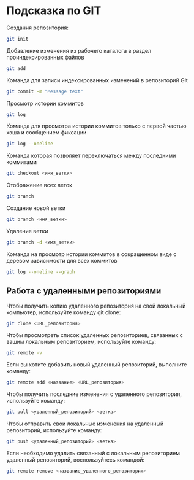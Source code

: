 # Подсказка по GIT

Создания репозитория:
```sh
git init
```

Добавление изменения из рабочего каталога в раздел проиндексированных файлов
```sh
git add
```
Команда для записи индексированных изменений в репозиторий Git
```sh
git commit -m "Message text"
```
Просмотр истории коммитов
```sh
git log
```
Команда для просмотра истории коммитов только с первой частью хэша и сообщением фиксации
```sh
git log --oneline
```
Команда которая позволяет переключаться между последними коммитами
```sh
git checkout <имя_ветки>
```

Отображение всех веток
```sh
git branch
```

Создание новой ветки
```sh
git branch <имя_ветки>
```

Удаление ветки
```sh
git branch -d <имя_ветки>
```

Команда на просмотр истории коммитов в сокращенном виде с деревом зависимости для всех коммитов
```sh
git log --oneline --graph
```
## Работа с удаленными репозиториями
Чтобы получить копию удаленного репозитория на свой локальный компьютер, используйте команду git clone:
```sh
git clone <URL_репозитория>
```
Чтобы просмотреть список удаленных репозиториев, связанных с вашим локальным репозиторием, используйте команду:
```sh
git remote -v
```
Если вы хотите добавить новый удаленный репозиторий, выполните команду:
```sh
git remote add <название> <URL_репозитория>
```
Чтобы получить последние изменения с удаленного репозитория, используйте команду:
```sh
git pull <удаленный_репозиторий> <ветка>
```
Чтобы отправить свои локальные изменения на удаленный репозиторий, используйте команду:
```sh
git push <удаленный_репозиторий> <ветка>
```
Если необходимо удалить связанный с локальным репозиторием удаленный репозиторий, воспользуйтесь командой:
```sh
git remote remove <название_удаленного_репозитория>
```